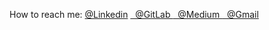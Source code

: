 How to reach me:  <a href="https://www.linkedin.com/in/meraj-vindira-169193197/">@Linkedin</a> 
              <a href="https://gitlab.com/Meraj6091"> &nbsp;  @GitLab  </a> 
               <a href="https://medium.com/@merajvindira2000"> &nbsp;  @Medium  </a> 
                 <a href="mailto:merajvindira2000@gmail.com"> &nbsp;  @Gmail  </a> 
              
